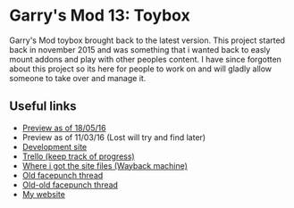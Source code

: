 # Garry's Mod 13: Toybox
Garry's Mod toybox brought back to the latest version.
This project started back in november 2015 and was something that i wanted back to easly mount addons and play with other peoples content. I have since forgotten about this project so its here for people to work on and will gladly allow someone to take over and manage it.

## Useful links
- [Preview as of 18/05/16](https://www.youtube.com/watch?v=UuW6HVLQL1I)
- Preview as of 11/03/16 (Lost will try and find later)
- [Development site](https://toybox.rtm516.co.uk/ingame/)
- [Trello (keep track of progress)](https://trello.com/b/MFfdCxaD/garry-s-mod-13-toybox)
- [Where i got the site files (Wayback machine)](http://web.archive.org/web/*/http://toybox.garrysmod.com/)
- [Old facepunch thread](https://facepunch.com/showthread.php?t=1510102)
- [Old-old facepunch thread](https://facepunch.com/showthread.php?t=1509545)
- [My website](https://rtm516.co.uk/)

